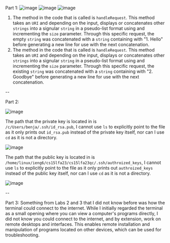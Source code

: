Part 1:
![image](https://github.com/githubMasterSpark/cse15l-lab-reports/assets/147002814/cb8b5947-e56e-4819-8404-52ef94baa435)
![image](https://github.com/githubMasterSpark/cse15l-lab-reports/assets/147002814/2cd35b11-4c26-41fd-a460-004b03a67094)
![image](https://github.com/githubMasterSpark/cse15l-lab-reports/assets/147002814/efb6a0a6-d68f-40bf-b758-8af005f307e8)

1. The method in the code that is called is ```handleRequest```. This method takes an ```URI``` and depending on the input, displays or concatenates other ```strings``` into a signular ```string``` in a pseudo-list format using and incrementing the ```size``` parameter. Through this specific request, the empty ```string``` was concatenated with a ```string``` containing with "1. Hello" before generating a new line for use with the next concatenation. 
2. The method in the code that is called is ```handleRequest```. This method takes an ```URI``` and depending on the input, displays or concatenates other ```strings``` into a signular ```string``` in a pseudo-list format using and incrementing the ```size``` parameter. Through this specific request, the existing ```string``` was concatenated with a ```string``` containing with "2. Goodbye" before generating a new line for use with the next concatenation. 

--

Part 2:

![image](https://github.com/githubMasterSpark/cse15l-lab-reports/assets/147002814/f777c0a1-4f7f-4589-abe8-f36c97626063)

The path that the private key is located in is ```/c/Users/benja/.ssh/id_rsa.pub```, I cannot use ```ls``` to explicitly point to the file as it only prints out ```id_rsa.pub``` instead of the private key itself, nor can I use ```cd``` as it is not a directory.

![image](https://github.com/githubMasterSpark/cse15l-lab-reports/assets/147002814/4f4cc8dc-ec9c-468c-8522-d98d55bb63ff)

The path that the public key is located in is ```/home/linux/ieng6/cs15lfa23/cs15lfa23qc/.ssh/authroized_keys```, I cannot use ```ls``` to explicitly point to the file as it only prints out ```authroized_keys``` instead of the public key itself, nor can I use ```cd``` as it is not a directory.

![image](https://github.com/githubMasterSpark/cse15l-lab-reports/assets/147002814/681b6d4c-41dd-48c8-89eb-3d01904ca326)

--

Part 3:
Something from Labs 2 and 3 that I did not know before was how the terminal could connect to the internet. While I initially regarded the terminal as a small opening where you can view a computer's programs directly, I did not know you could connect to the internet, and by extension, work on remote desktops and interfaces. This enables remote installation and manipulation of programs located on other devices, which can be used for troubleshooting.
